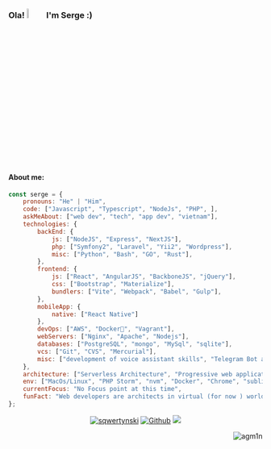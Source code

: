 ### Ola! <a href="https://www.example.by/cv"><img src="https://media.giphy.com/media/v1.Y2lkPTc5MGI3NjExZmF3Y2F6aHBhZHNkYTh6NndudWhmcmkxODVvOXV3YnZ3bXJxZWQxMSZlcD12MV9pbnRlcm5hbF9naWZfYnlfaWQmY3Q9cw/sb9EkIPVOU1O8t1qy7/source.gif" width="7%"></a> I'm Serge :)

<br />

#### About me:

```javascript
const serge = {
    pronouns: "He" | "Him",
    code: ["Javascript", "Typescript", "NodeJs", "PHP", ],
    askMeAbout: ["web dev", "tech", "app dev", "vietnam"],
    technologies: {
        backEnd: {
            js: ["NodeJS", "Express", "NextJS"],
            php: ["Symfony2", "Laravel", "Yii2", "Wordpress"],
            misc: ["Python", "Bash", "GO", "Rust"],
        },
        frontend: {
            js: ["React", "AngularJS", "BackboneJS", "jQuery"],
            css: ["Bootstrap", "Materialize"],
            bundlers: ["Vite", "Webpack", "Babel", "Gulp"],
        },
        mobileApp: {
            native: ["React Native"]
        },
        devOps: ["AWS", "Docker🐳", "Vagrant"],
        webServers: ["Nginx", "Apache", "Nodejs"],
        databases: ["PostgreSQL", "mongo", "MySql", "sqlite"],
        vcs: ["Git", "CVS", "Mercurial"],
        misc: ["development of voice assistant skills", "Telegram Bot and MiniApp development", "Jest", "Sockets ", "php"]
    },
    architecture: ["Serverless Architecture", "Progressive web applications", "Single page applications", "Mobile Applications"],
    env: ["MacOs/Linux", "PHP Storm", "nvm", "Docker", "Chrome", "sublime text", "terminal"],
    currentFocus: "No Focus point at this time",
    funFact: "Web developers are architects in virtual (for now ) world. Created structures are becoming more real"
};
```

<p align="center">
<a href="https://in.linkedin.com/in/sqwertynski" target="blank"><img src="https://img.shields.io/badge/LinkedIn-0077B5?style=for-the-badge&logo=linkedin&logoColor=white" alt="sqwertynski"/></a> <a href="example.by/cv" target="blank">
<a href="https://github.com/agm1n" target="_blank"><img alt="Github" src="https://img.shields.io/badge/GitHub-%2312100E.svg?&style=for-the-badge&logo=Github&logoColor=white" /></a> <a href="https://twitter.com/by_agm1n" target="blank"><img src="https://img.shields.io/badge/Twitter-1DA1F2?style=for-the-badge&logo=twitter&logoColor=white" /></a>
</p>

<p align="right"> <img src="https://komarev.com/ghpvc/?username=agm1n&label=Profile%20views&color=0e75b6&style=flat" alt="agm1n" /> </p>
